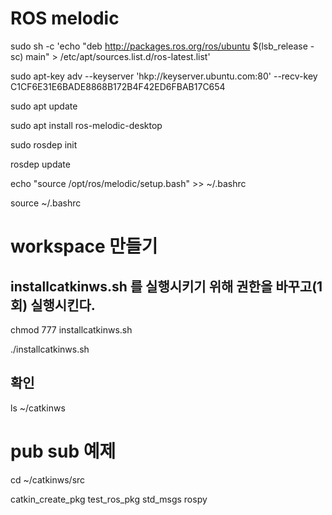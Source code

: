 # ROS melodic

sudo sh -c 'echo "deb http://packages.ros.org/ros/ubuntu $(lsb_release -sc) main" > /etc/apt/sources.list.d/ros-latest.list'

sudo apt-key adv --keyserver 'hkp://keyserver.ubuntu.com:80' --recv-key C1CF6E31E6BADE8868B172B4F42ED6FBAB17C654

sudo apt update

sudo apt install ros-melodic-desktop

sudo rosdep init

rosdep update

echo "source /opt/ros/melodic/setup.bash" >> ~/.bashrc

source ~/.bashrc

# workspace 만들기 

## installcatkinws.sh 를 실행시키기 위해 권한을 바꾸고(1회) 실행시킨다.

chmod 777 installcatkinws.sh

./installcatkinws.sh

## 확인

ls ~/catkinws


# pub sub 예제

cd ~/catkinws/src 

catkin_create_pkg test_ros_pkg std_msgs rospy

